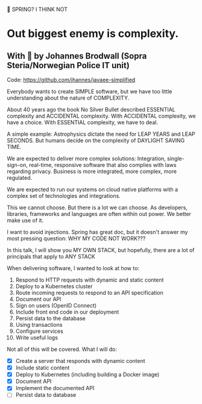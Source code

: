 
🍂 SPRING? I THINK NOT


# Out biggest enemy is complexity.

## With 💚 by Johannes Brodwall (Sopra Steria/Norwegian Police IT unit)

Code: https://github.com/jhannes/javaee-simplified

Everybody wants to create SIMPLE software, but we have too little
understanding about the nature of COMPLEXITY.

About 40 years ago the book No Silver Bullet described ESSENTIAL
complexity and ACCIDENTAL complexity. With ACCIDENTAL complexity,
we have a choice. With ESSENTIAL complexity, we have to deal.

A simple example: Astrophysics dictate the need for LEAP YEARS and
LEAP SECONDS. But humans decide on the complexity of DAYLIGHT SAVING
TIME.

We are expected to deliver more complex solutions: Integration,
single-sign-on, real-time, responsive software that also
complies with laws regarding privacy. Business is more integrated,
more complex, more regulated.

We are expected to run our systems on cloud native platforms with
a complex set of technologies and integrations.

This we cannot choose. But there is a lot we can choose. As
developers, libraries, frameworks and languages are often within
out power. We better make use of it.

I want to avoid injections. Spring has great doc, but it doesn't 
answer my most pressing question: WHY MY CODE NOT WORK???

In this talk, I will show you MY OWN STACK, but hopefully, there
are a lot of principals that apply to ANY STACK

When delivering software, I wanted to look at how to:
 
1. Respond to HTTP requests with dynamic and static content
2. Deploy to a Kubernetes cluster
3. Route incoming requests to respond to an API specification
4. Document our API
5. Sign on users (OpenID Connect)
6. Include front end code in our deployment
7. Persist data to the database
8. Using transactions
9. Configure services
10. Write useful logs

Not all of this will be covered. What I will do:

* [x] Create a server that responds with dynamic content
* [x] Include static content
* [x] Deploy to Kubernetes (including building a Docker image)
* [x] Document API
* [x] Implement the documented API
* [ ] Persist data to database